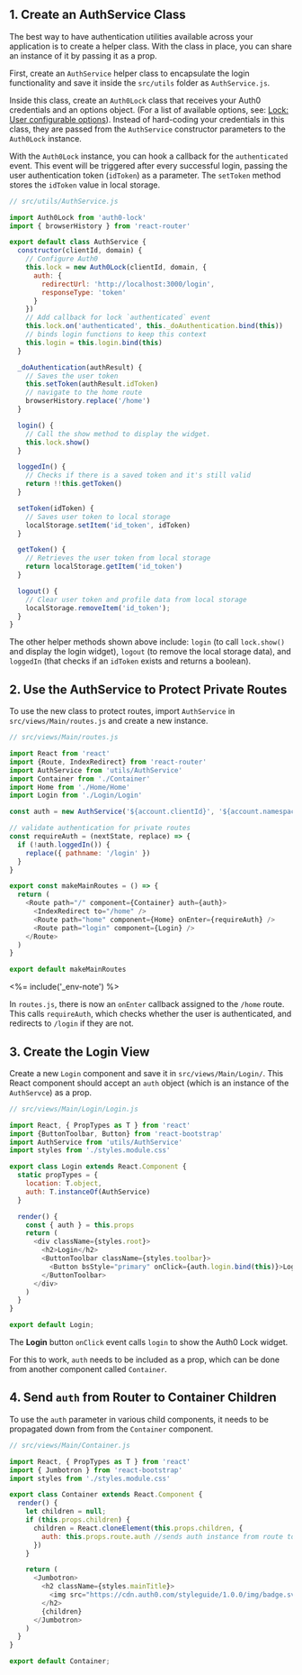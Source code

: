 ## 1. Create an AuthService Class

The best way to have authentication utilities available across your application is to create a helper class. With the class in place, you can share an instance of it by passing it as a prop.

First, create an `AuthService` helper class to encapsulate the login functionality and save it inside the `src/utils` folder as `AuthService.js`.

Inside this class, create an `Auth0Lock` class that receives your Auth0 credentials and an options object. (For a list of  available options, see: [Lock: User configurable options](/libraries/lock/v10/customization)). Instead of hard-coding your credentials in this class, they are passed from the `AuthService` constructor parameters to the `Auth0Lock` instance.

With the `Auth0Lock` instance, you can hook a callback for the `authenticated` event. This event will be triggered after every successful login, passing the user authentication token (`idToken`) as a parameter. The `setToken` method stores the `idToken` value in local storage.

```js
// src/utils/AuthService.js

import Auth0Lock from 'auth0-lock'
import { browserHistory } from 'react-router'

export default class AuthService {
  constructor(clientId, domain) {
    // Configure Auth0
    this.lock = new Auth0Lock(clientId, domain, {
      auth: {
        redirectUrl: 'http://localhost:3000/login',
        responseType: 'token'
      }
    })
    // Add callback for lock `authenticated` event
    this.lock.on('authenticated', this._doAuthentication.bind(this))
    // binds login functions to keep this context
    this.login = this.login.bind(this)
  }

  _doAuthentication(authResult) {
    // Saves the user token
    this.setToken(authResult.idToken)
    // navigate to the home route
    browserHistory.replace('/home')
  }

  login() {
    // Call the show method to display the widget.
    this.lock.show()
  }

  loggedIn() {
    // Checks if there is a saved token and it's still valid
    return !!this.getToken()
  }

  setToken(idToken) {
    // Saves user token to local storage
    localStorage.setItem('id_token', idToken)
  }

  getToken() {
    // Retrieves the user token from local storage
    return localStorage.getItem('id_token')
  }

  logout() {
    // Clear user token and profile data from local storage
    localStorage.removeItem('id_token');
  }
}
```

The other helper methods shown above include: `login` (to call `lock.show()` and display the login widget), `logout` (to remove the local storage data), and `loggedIn` (that checks if an `idToken` exists and returns a boolean).

## 2. Use the AuthService to Protect Private Routes

To use the new class to protect routes, import `AuthService` in `src/views/Main/routes.js` and create a new instance.

```js
// src/views/Main/routes.js

import React from 'react'
import {Route, IndexRedirect} from 'react-router'
import AuthService from 'utils/AuthService'
import Container from './Container'
import Home from './Home/Home'
import Login from './Login/Login'

const auth = new AuthService('${account.clientId}', '${account.namespace}');

// validate authentication for private routes
const requireAuth = (nextState, replace) => {
  if (!auth.loggedIn()) {
    replace({ pathname: '/login' })
  }
}

export const makeMainRoutes = () => {
  return (
    <Route path="/" component={Container} auth={auth}>
      <IndexRedirect to="/home" />
      <Route path="home" component={Home} onEnter={requireAuth} />
      <Route path="login" component={Login} />
    </Route>
  )
}

export default makeMainRoutes
```

<%= include('_env-note') %>

In `routes.js`, there is now an `onEnter` callback assigned to the `/home` route. This calls `requireAuth`, which checks whether the user is authenticated, and redirects to `/login` if they are not.

## 3. Create the Login View

Create a new `Login` component and save it in `src/views/Main/Login/`. This React component should accept an `auth` object (which is an instance of the `AuthServce`) as a prop.

```js
// src/views/Main/Login/Login.js

import React, { PropTypes as T } from 'react'
import {ButtonToolbar, Button} from 'react-bootstrap'
import AuthService from 'utils/AuthService'
import styles from './styles.module.css'

export class Login extends React.Component {
  static propTypes = {
    location: T.object,
    auth: T.instanceOf(AuthService)
  }

  render() {
    const { auth } = this.props
    return (
      <div className={styles.root}>
        <h2>Login</h2>
        <ButtonToolbar className={styles.toolbar}>
          <Button bsStyle="primary" onClick={auth.login.bind(this)}>Login</Button>
        </ButtonToolbar>
      </div>
    )
  }
}

export default Login;
```

The **Login** button `onClick` event calls `login` to show the Auth0 Lock widget.

For this to work, `auth` needs to be included as a prop, which can be done from another component called `Container`.

## 4. Send `auth` from Router to Container Children

To use the `auth` parameter in various child components, it needs to be propagated down from from the `Container` component. 

```javascript
// src/views/Main/Container.js

import React, { PropTypes as T } from 'react'
import { Jumbotron } from 'react-bootstrap'
import styles from './styles.module.css'

export class Container extends React.Component {
  render() {
    let children = null;
    if (this.props.children) {
      children = React.cloneElement(this.props.children, {
        auth: this.props.route.auth //sends auth instance from route to children
      })
    }

    return (
      <Jumbotron>
        <h2 className={styles.mainTitle}>
          <img src="https://cdn.auth0.com/styleguide/1.0.0/img/badge.svg" />
        </h2>
        {children}
      </Jumbotron>
    )
  }
}

export default Container;
```